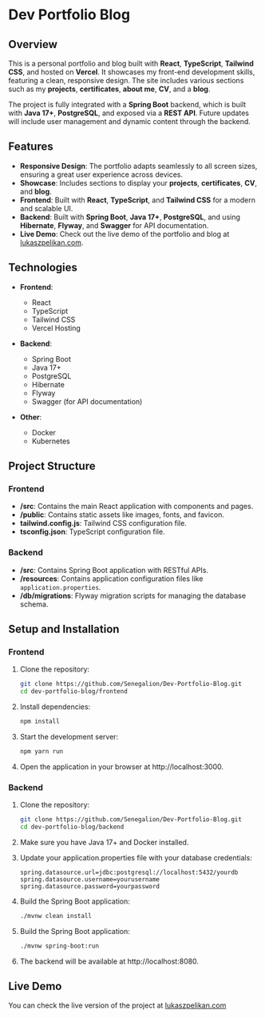 # Dev Portfolio Blog

## Overview

This is a personal portfolio and blog built with **React**, **TypeScript**, **Tailwind CSS**, and hosted on **Vercel**. It showcases my front-end development skills, featuring a clean, responsive design. The site includes various sections such as my **projects**, **certificates**, **about me**, **CV**, and a **blog**.

The project is fully integrated with a **Spring Boot** backend, which is built with **Java 17+**, **PostgreSQL**, and exposed via a **REST API**. Future updates will include user management and dynamic content through the backend.

## Features

- **Responsive Design**: The portfolio adapts seamlessly to all screen sizes, ensuring a great user experience across devices.
- **Showcase**: Includes sections to display your **projects**, **certificates**, **CV**, and **blog**.
- **Frontend**: Built with **React**, **TypeScript**, and **Tailwind CSS** for a modern and scalable UI.
- **Backend**: Built with **Spring Boot**, **Java 17+**, **PostgreSQL**, and using **Hibernate**, **Flyway**, and **Swagger** for API documentation.
- **Live Demo**: Check out the live demo of the portfolio and blog at [lukaszpelikan.com](https://www.lukaszpelikan.com).

## Technologies

- **Frontend**:  
  - React  
  - TypeScript  
  - Tailwind CSS  
  - Vercel Hosting  

- **Backend**:  
  - Spring Boot  
  - Java 17+  
  - PostgreSQL  
  - Hibernate  
  - Flyway  
  - Swagger (for API documentation)  

- **Other**:
  - Docker
  - Kubernetes

## Project Structure

### Frontend

- **/src**: Contains the main React application with components and pages.  
- **/public**: Contains static assets like images, fonts, and favicon.  
- **tailwind.config.js**: Tailwind CSS configuration file.  
- **tsconfig.json**: TypeScript configuration file.

### Backend

- **/src**: Contains Spring Boot application with RESTful APIs.  
- **/resources**: Contains application configuration files like `application.properties`.  
- **/db/migrations**: Flyway migration scripts for managing the database schema.

## Setup and Installation

### Frontend

1. Clone the repository:
   ```bash
   git clone https://github.com/Senegalion/Dev-Portfolio-Blog.git
   cd dev-portfolio-blog/frontend

2. Install dependencies:
   ```bash
   npm install

3. Start the development server:
   ```bash
   npm yarn run

4. Open the application in your browser at http://localhost:3000.

### Backend

1. Clone the repository:
   ```bash
   git clone https://github.com/Senegalion/Dev-Portfolio-Blog.git
   cd dev-portfolio-blog/backend

2. Make sure you have Java 17+ and Docker installed.

3. Update your application.properties file with your database credentials:
   ```properties
   spring.datasource.url=jdbc:postgresql://localhost:5432/yourdb
   spring.datasource.username=yourusername
   spring.datasource.password=yourpassword

4. Build the Spring Boot application:
   ```bash
   ./mvnw clean install

5. Build the Spring Boot application:
   ```bash
   ./mvnw spring-boot:run

6. The backend will be available at http://localhost:8080.

## Live Demo
You can check the live version of the project at [lukaszpelikan.com](https://www.lukaszpelikan.com)
